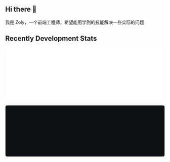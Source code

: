 ## Hi there 👋

我是 Zoly，一个前端工程师，希望能用学到的技能解决一些实际的问题

## Recently Development Stats

![Weekly Language Stats](https://raw.githubusercontent.com/zo-ly/zo-ly/main/images/wakatime_weekly_language_stats.svg#gh-light-mode-only)

![Weekly Language Stats](https://raw.githubusercontent.com/zo-ly/zo-ly/main/images/wakatime_weekly_language_stats_dark.svg#gh-dark-mode-only)
